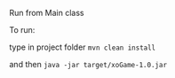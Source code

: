 Run from Main class

To run:

type in project folder
`mvn clean install`


and then
`java -jar target/xoGame-1.0.jar `